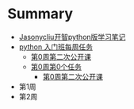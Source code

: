 # Summary

* [Jasonycliu开智python版学习笔记](README.md)
* [python 入门班每周任务](第0周.md)
   * [第0周第二次公开课](di_0_zhou_di_er_ci_gong_kai_ke.md)
   * [第0周第0个任务](di_0_zhou_di_0_ge_ren_wu.md)
       * [第0周第二次公开课](di_0_zhou_di_er_ci_gong_kai_ke.md)
* 第1周
* 第2周

